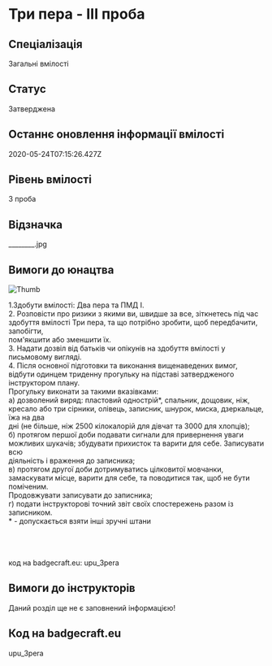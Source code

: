 # Три пера - ІІІ проба

## Спеціалізація

Загальні вмілості

## Статус

Затверджена

## Останнє оновлення інформації вмілості

2020-05-24T07:15:26.427Z

## Рівень вмілості

3 проба

## Відзначка

________.jpg

## Вимоги до юнацтва

<p><img alt="Thumb         " src="/uploads/textareas/bootsy/image/58/small_________.jpg"><br></p><div><div><p>1.Здобути вмілості: Два пера та ПМД І.<br>2. Розповісти про ризики з якими ви, швидше за все, зіткнетесь під час здобуття вмілості Три пера, та що потрібно зробити, щоб передбачити, запобігти,<br>пом'якшити або зменшити їх.<br>3. Надати дозвіл від батьків чи опікунів на здобуття вмілості у письмовому вигляді.<br>4. Після основної підготовки та виконання вищенаведених вимог, відбути одинцем триденну прогульку на підставі затвердженого інструктором плану.<br>Прогульку виконати за такими вказівками:<br>а) дозволений виряд: пластовий однострій*, спальник, дощовик, ніж, кресало або три сірники, олівець, записник, шнурок, миска, дзеркальце, їжа на два<br>дні (не більше, ніж 2500 кілокалорій для дівчат та 3000 для хлопців);<br>б) протягом першої доби подавати сигнали для привернення уваги можливих шукачів; збудувати прихисток та варити для себе. Записувати всю<br>діяльність і враження до записника;<br>в) протягом другої доби дотримуватись цілковитої мовчанки, замаскувати місце, варити для себе, та поводитися так, щоб не бути поміченим.<br>Продовжувати записувати до записника;<br>г) подати інструкторові точний звіт своїх спостережень разом із записником.<br>* - допускається взяти інші зручні штани</p></div><div><div></div></div></div><div><br></div><br><br>код на badgecraft.eu: upu_3pera<br>

## Вимоги до інструкторів

Даний розділ ще не є заповнений інформацією!

## Код на badgecraft.eu

upu_3pera